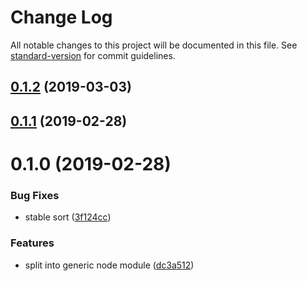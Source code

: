 # Change Log

All notable changes to this project will be documented in this file. See [standard-version](https://github.com/conventional-changelog/standard-version) for commit guidelines.

## [0.1.2](https://github.com/pimlie/node-memwatcher/compare/v0.1.1...v0.1.2) (2019-03-03)



## [0.1.1](https://github.com/pimlie/node-memwatcher/compare/v0.1.0...v0.1.1) (2019-02-28)



# 0.1.0 (2019-02-28)


### Bug Fixes

* stable sort ([3f124cc](https://github.com/pimlie/node-memwatcher/commit/3f124cc))


### Features

* split into generic node module ([dc3a512](https://github.com/pimlie/node-memwatcher/commit/dc3a512))
